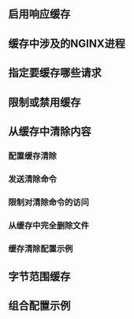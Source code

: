 
## 启用响应缓存


## 缓存中涉及的NGINX进程


## 指定要缓存哪些请求


## 限制或禁用缓存


## 从缓存中清除内容


### 配置缓存清除


### 发送清除命令


### 限制对清除命令的访问


### 从缓存中完全删除文件


### 缓存清除配置示例


## 字节范围缓存


## 组合配置示例